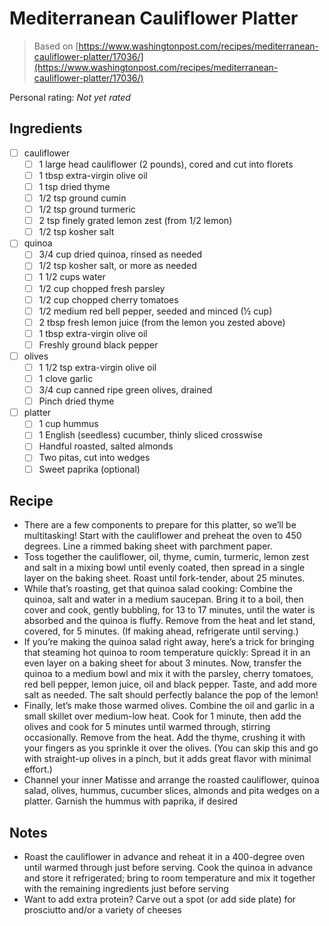 <!-- Needs Manual Review -->

<!-- Do not modify sections with "AUTO-*". They are updated by make.py -->

# Mediterranean Cauliflower Platter

> Based on [https://www.washingtonpost.com/recipes/mediterranean-cauliflower-platter/17036/](https://www.washingtonpost.com/recipes/mediterranean-cauliflower-platter/17036/)

<!-- rating=0; (User can specify rating on scale of 1-5) -->
<!-- AUTO-UserRating -->
Personal rating: *Not yet rated*
<!-- /AUTO-UserRating -->

<!-- TODO: Capture image for Mediterranean Cauliflower Platter -->

## Ingredients

* [ ] cauliflower
    * [ ] 1 large head cauliflower (2 pounds), cored and cut into florets
    * [ ] 1 tbsp extra-virgin olive oil
    * [ ] 1 tsp dried thyme
    * [ ] 1/2 tsp ground cumin
    * [ ] 1/2 tsp ground turmeric
    * [ ] 2 tsp finely grated lemon zest (from 1/2 lemon)
    * [ ] 1/2 tsp kosher salt
* [ ] quinoa
    * [ ] 3/4 cup dried quinoa, rinsed as needed
    * [ ] 1/2 tsp kosher salt, or more as needed
    * [ ] 1 1/2 cups water
    * [ ] 1/2 cup chopped fresh parsley
    * [ ] 1/2 cup chopped cherry tomatoes
    * [ ] 1/2 medium red bell pepper, seeded and minced (½ cup)
    * [ ] 2 tbsp fresh lemon juice (from the lemon you zested above)
    * [ ] 1 tbsp extra-virgin olive oil
    * [ ] Freshly ground black pepper
* [ ] olives
    * [ ] 1 1/2 tsp extra-virgin olive oil
    * [ ] 1 clove garlic
    * [ ] 3/4 cup canned ripe green olives, drained
    * [ ] Pinch dried thyme
* [ ] platter
    * [ ] 1 cup hummus
    * [ ] 1 English (seedless) cucumber, thinly sliced crosswise
    * [ ] Handful roasted, salted almonds
    * [ ] Two pitas, cut into wedges
    * [ ] Sweet paprika (optional)

## Recipe

* There are a few components to prepare for this platter, so we’ll be multitasking! Start with the cauliflower and preheat the oven to 450 degrees. Line a rimmed baking sheet with parchment paper.
* Toss together the cauliflower, oil, thyme, cumin, turmeric, lemon zest and salt in a mixing bowl until evenly coated, then spread in a single layer on the baking sheet. Roast until fork-tender, about 25 minutes.
* While that’s roasting, get that quinoa salad cooking: Combine the quinoa, salt and water in a medium saucepan. Bring it to a boil, then cover and cook, gently bubbling, for 13 to 17 minutes, until the water is absorbed and the quinoa is fluffy. Remove from the heat and let stand, covered, for 5 minutes. (If making ahead, refrigerate until serving.)
* If you’re making the quinoa salad right away, here’s a trick for bringing that steaming hot quinoa to room temperature quickly: Spread it in an even layer on a baking sheet for about 3 minutes. Now, transfer the quinoa to a medium bowl and mix it with the parsley, cherry tomatoes, red bell pepper, lemon juice, oil and black pepper. Taste, and add more salt as needed. The salt should perfectly balance the pop of the lemon!
* Finally, let’s make those warmed olives. Combine the oil and garlic in a small skillet over medium-low heat. Cook for 1 minute, then add the olives and cook for 5 minutes until warmed through, stirring occasionally. Remove from the heat. Add the thyme, crushing it with your fingers as you sprinkle it over the olives. (You can skip this and go with straight-up olives in a pinch, but it adds great flavor with minimal effort.)
* Channel your inner Matisse and arrange the roasted cauliflower, quinoa salad, olives, hummus, cucumber slices, almonds and pita wedges on a platter. Garnish the hummus with paprika, if desired

## Notes

* Roast the cauliflower in advance and reheat it in a 400-degree oven until warmed through just before serving. Cook the quinoa in advance and store it refrigerated; bring to room temperature and mix it together with the remaining ingredients just before serving
* Want to add extra protein? Carve out a spot (or add side plate) for prosciutto and/or a variety of cheeses
